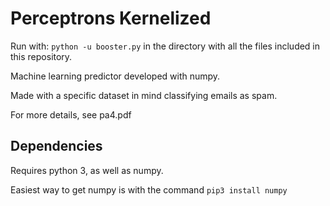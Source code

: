 # Perceptrons Kernelized

Run with: `python -u booster.py` in the directory with all the files included in this repository.

Machine learning predictor developed with numpy.

Made with a specific dataset in mind classifying emails as spam.

For more details, see pa4.pdf

## Dependencies

Requires python 3, as well as numpy.

Easiest way to get numpy is with the command `pip3 install numpy`
